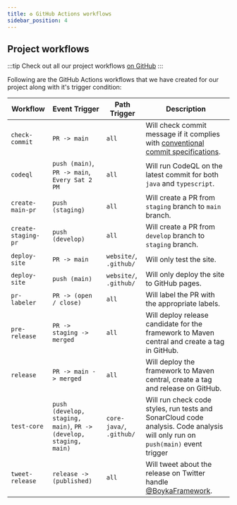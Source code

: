 ```yaml
---
title: ♻️ GitHub Actions workflows
sidebar_position: 4
---
```


## Project workflows

:::tip
Check out all our project workflows [on GitHub](https://github.com/BoykaFramework/boyka-framework/actions)
:::

Following are the GitHub Actions workflows that we have created for our project along with it's trigger condition:

| Workflow | Event Trigger | Path Trigger | Description |
| -------- | ------- | ----------- | ----------- |
| `check-commit` | `PR -> main` | `all` | Will check commit message if it complies with [conventional commit specifications][commit]. |
| `codeql` | `push (main)`, `PR -> main`, `Every Sat 2 PM` | `all` | Will run CodeQL on the latest commit for both `java` and `typescript`. |
| `create-main-pr` | `push (staging)` | `all` | Will create a PR from `staging` branch to `main` branch. |
| `create-staging-pr` | `push (develop)` | `all` | Will create a PR from `develop` branch to `staging` branch. |
| `deploy-site` | `PR -> main` | `website/`, `.github/` | Will only test the site. |
| `deploy-site` | `push (main)` | `website/`, `.github/` | Will only deploy the site to GitHub pages. |
| `pr-labeler` | `PR -> (open / close)` | `all` | Will label the PR with the appropriate labels. |
| `pre-release` | `PR -> staging -> merged` | `all` | Will deploy release candidate for the framework to Maven central and create a tag in GitHub. |
| `release` | `PR -> main -> merged` | `all` | Will deploy the framework to Maven central, create a tag and release on GitHub. |
| `test-core` | `push (develop, staging, main)`, `PR -> (develop, staging, main)` | `core-java/`, `.github/` | Will run check code styles, run tests and SonarCloud code analysis. Code analysis will only run on `push(main)` event trigger |
| `tweet-release` | `release -> (published)` | `all` | Will tweet about the release on Twitter handle [@BoykaFramework][twitter]. |

[commit]: https://conventionalcommits.org/
[twitter]: https://twitter.com/BoykaFramework
